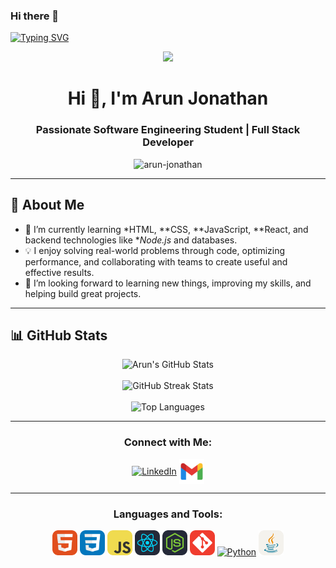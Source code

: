 ### Hi there 👋 
<a href="https://git.io/typing-svg"><img src="https://readme-typing-svg.demolab.com?font=Anta&pause=1000&color=FF5733&width=435&lines=Hi%2C+++Welcome+to+my+GitHub+page!;I'm+Arun+Jonathan!;Passionate+Software+Engineering+Student;Full+Stack+Developer" alt="Typing SVG" /></a>

<p align="center"><img src="https://media.giphy.com/media/hvRJCLFzcasrR4ia7z/giphy.gif" width="100px"></p>

<h1 align="center">Hi 👋, I'm Arun Jonathan</h1>
<h3 align="center">Passionate Software Engineering Student | Full Stack Developer</h3>
<p align="center"><img src="https://komarev.com/ghpvc/?username=arunjonathan&label=Profile%20views&color=0e75b6&style=flat" alt="arun-jonathan" /></p>

---

## 🧠 About Me

- 🌱 I’m currently learning *HTML, **CSS, **JavaScript, **React, and backend technologies like **Node.js* and databases.  
- 💡 I enjoy solving real-world problems through code, optimizing performance, and collaborating with teams to create useful and effective results.  
- 🚀 I’m looking forward to learning new things, improving my skills, and helping build great projects.

---

## 📊 GitHub Stats

<p align="center">
  <img src="https://github-readme-stats.vercel.app/api?username=arunjonathan&theme=dark&show_icons=true&count_private=true" alt="Arun's GitHub Stats" />
  <br><br>
  <img src="https://github-readme-streak-stats.herokuapp.com/?user=arunjonathan&theme=dark&hide_border=false" alt="GitHub Streak Stats" />
  <br><br>
  <img src="https://github-readme-stats.anuraghazra1.vercel.app/api/top-langs/?username=arunjonathan&theme=dark&hide_border=false&langs_count=8" alt="Top Languages" />
</p>

---

<h3 align="center">Connect with Me:</h3>
<p align="center">
<a href="https://www.linkedin.com/in/arunjonathan/" target="_blank"><img align="center" src="https://raw.githubusercontent.com/rahuldkjain/github-profile-readme-generator/master/src/images/icons/Social/linked-in-alt.svg" alt="LinkedIn" height="40" width="40" /></a>
<a href="mailto:arunjonatha33@gmail.com" target="_blank"><img align="center" src="https://raw.githubusercontent.com/rahuldkjain/github-profile-readme-generator/master/src/images/icons/Social/gmail.svg" alt="Email" height="40" width="40" /></a>
</p>

---

<h3 align="center">Languages and Tools:</h3>
<p align="center">
<a href="https://developer.mozilla.org/en-US/docs/Web/HTML" target="_blank"><img src="https://github.com/tandpfun/skill-icons/raw/main/icons/HTML.svg" alt="HTML" width="40" height="40" /></a>
<a href="https://developer.mozilla.org/en-US/docs/Web/CSS" target="_blank"><img src="https://github.com/tandpfun/skill-icons/raw/main/icons/CSS.svg" alt="CSS" width="40" height="40" /></a>
<a href="https://developer.mozilla.org/en-US/docs/Web/JavaScript" target="_blank"><img src="https://github.com/tandpfun/skill-icons/raw/main/icons/JavaScript.svg" alt="JavaScript" width="40" height="40" /></a>
<a href="https://react.dev/" target="_blank"><img src="https://github.com/tandpfun/skill-icons/raw/main/icons/React-Dark.svg" alt="React" width="40" height="40" /></a>
<a href="https://nodejs.org/" target="_blank"><img src="https://github.com/tandpfun/skill-icons/raw/main/icons/NodeJS-Dark.svg" alt="NodeJS" width="40" height="40" /></a>
<a href="https://git-scm.com/" target="_blank"><img src="https://github.com/tandpfun/skill-icons/raw/main/icons/Git.svg" alt="Git" width="40" height="40" /></a>
<a href="https://www.python.org/" target="_blank"><img src="https://github.com/Scar1109/skill-icons/raw/main/icons/Python-Light.svg" alt="Python" width="40" height="40" /></a>
<a href="https://www.java.com/" target="_blank"><img src="https://github.com/tandpfun/skill-icons/raw/main/icons/Java-Light.svg" alt="Java" width="40" height="40" /></a>
</p>
